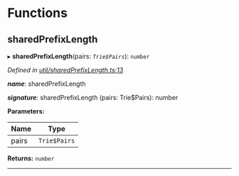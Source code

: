 

# Functions

<a id="sharedprefixlength"></a>

##  sharedPrefixLength

▸ **sharedPrefixLength**(pairs: *`Trie$Pairs`*): `number`

*Defined in [util/sharedPrefixLength.ts:13](https://github.com/polkadot-js/common/blob/3bc1b75/packages/trie-hash/src/util/sharedPrefixLength.ts#L13)*

*__name__*: sharedPrefixLength

*__signature__*: sharedPrefixLength (pairs: Trie$Pairs): number

**Parameters:**

| Name | Type |
| ------ | ------ |
| pairs | `Trie$Pairs` |

**Returns:** `number`

___


